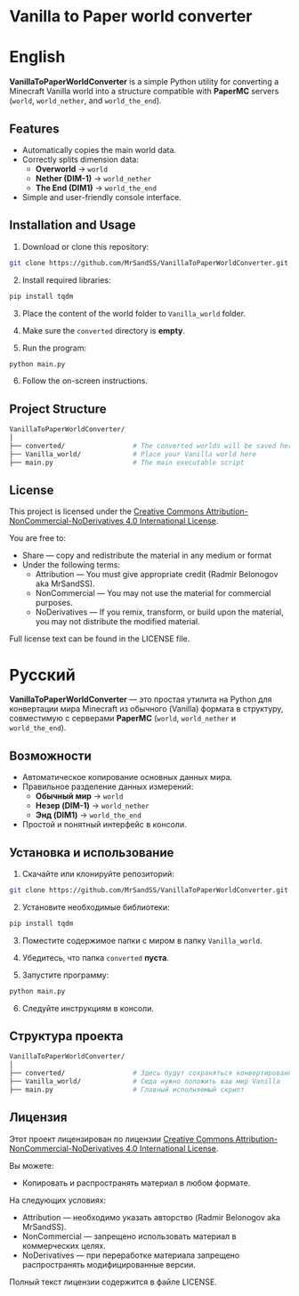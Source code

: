 # Vanilla to Paper world converter


# English

**VanillaToPaperWorldConverter** is a simple Python utility for converting a Minecraft Vanilla world into a structure compatible with **PaperMC** servers (`world`, `world_nether`, and `world_the_end`).

## Features

- Automatically copies the main world data.
- Correctly splits dimension data:
  - **Overworld** → `world`
  - **Nether (DIM-1)** → `world_nether`
  - **The End (DIM1)** → `world_the_end`
- Simple and user-friendly console interface.

## Installation and Usage

1. Download or clone this repository:

```bash
git clone https://github.com/MrSandSS/VanillaToPaperWorldConverter.git
```

2. Install required libraries:

```bash
pip install tqdm
```

3. Place the content of the world folder to `Vanilla_world` folder.

4. Make sure the `converted` directory is **empty**.

5. Run the program:

```bash
python main.py
```

6. Follow the on-screen instructions.

## Project Structure

```bash
VanillaToPaperWorldConverter/
│
├── converted/                 # The converted worlds will be saved here
├── Vanilla_world/             # Place your Vanilla world here
├── main.py                    # The main executable script
```

## License

This project is licensed under the [Creative Commons Attribution-NonCommercial-NoDerivatives 4.0 International License](https://creativecommons.org/licenses/by-nc-nd/4.0/).

You are free to:
- Share — copy and redistribute the material in any medium or format
- Under the following terms:
  - Attribution — You must give appropriate credit (Radmir Belonogov aka MrSandSS).
  - NonCommercial — You may not use the material for commercial purposes.
  - NoDerivatives — If you remix, transform, or build upon the material, you may not distribute the modified material.

Full license text can be found in the LICENSE file.



# Русский

**VanillaToPaperWorldConverter** — это простая утилита на Python для конвертации мира Minecraft из обычного (Vanilla) формата в структуру, совместимую с серверами **PaperMC** (`world`, `world_nether` и `world_the_end`).

## Возможности

- Автоматическое копирование основных данных мира.
- Правильное разделение данных измерений:
  - **Обычный мир** → `world`
  - **Незер (DIM-1)** → `world_nether`
  - **Энд (DIM1)** → `world_the_end`
- Простой и понятный интерфейс в консоли.

## Установка и использование

1. Скачайте или клонируйте репозиторий:

```bash
git clone https://github.com/MrSandSS/VanillaToPaperWorldConverter.git
```

2. Установите необходимые библиотеки:

```bash
pip install tqdm
```

3. Поместите содержимое папки с миром в папку `Vanilla_world`.

4. Убедитесь, что папка `converted` **пуста**.

5. Запустите программу:

```bash
python main.py
```

6. Следуйте инструкциям в консоли.

## Структура проекта

```bash
VanillaToPaperWorldConverter/
│
├── converted/                 # Здесь будут сохраняться конвертированные миры
├── Vanilla_world/             # Сюда нужно положить ваш мир Vanilla
├── main.py                    # Главный исполняемый скрипт
```

## Лицензия

Этот проект лицензирован по лицензии [Creative Commons Attribution-NonCommercial-NoDerivatives 4.0 International License](https://creativecommons.org/licenses/by-nc-nd/4.0/).

Вы можете:
- Копировать и распространять материал в любом формате.

На следующих условиях:
- Attribution — необходимо указать авторство (Radmir Belonogov aka MrSandSS).
- NonCommercial — запрещено использовать материал в коммерческих целях.
- NoDerivatives — при переработке материала запрещено распространять модифицированные версии.

Полный текст лицензии содержится в файле LICENSE.
